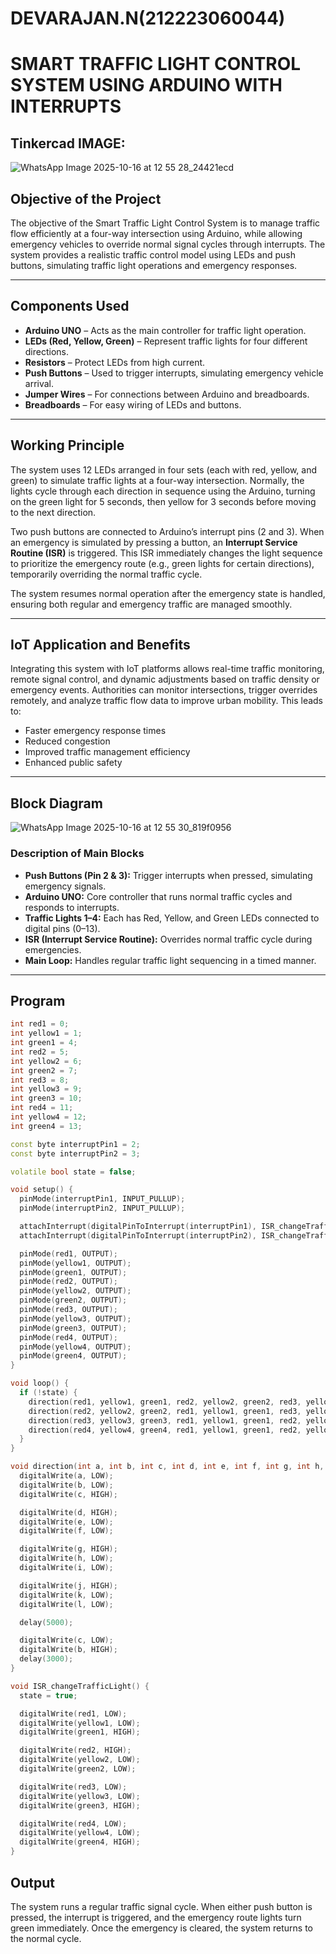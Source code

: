 # DEVARAJAN.N(212223060044)
# **SMART TRAFFIC LIGHT CONTROL SYSTEM USING ARDUINO WITH INTERRUPTS**

## Tinkercad IMAGE:
![WhatsApp Image 2025-10-16 at 12 55 28_24421ecd](https://github.com/user-attachments/assets/d89244cc-25e0-4527-9a8c-fcc0fb68da36)



## **Objective of the Project**  
The objective of the Smart Traffic Light Control System is to manage traffic flow efficiently at a four-way intersection using Arduino, while allowing emergency vehicles to override normal signal cycles through interrupts. The system provides a realistic traffic control model using LEDs and push buttons, simulating traffic light operations and emergency responses.

---

## **Components Used**  
- **Arduino UNO** – Acts as the main controller for traffic light operation.  
- **LEDs (Red, Yellow, Green)** – Represent traffic lights for four different directions.  
- **Resistors** – Protect LEDs from high current.  
- **Push Buttons** – Used to trigger interrupts, simulating emergency vehicle arrival.  
- **Jumper Wires** – For connections between Arduino and breadboards.  
- **Breadboards** – For easy wiring of LEDs and buttons.

---

## **Working Principle**  
The system uses 12 LEDs arranged in four sets (each with red, yellow, and green) to simulate traffic lights at a four-way intersection. Normally, the lights cycle through each direction in sequence using the Arduino, turning on the green light for 5 seconds, then yellow for 3 seconds before moving to the next direction.

Two push buttons are connected to Arduino’s interrupt pins (2 and 3). When an emergency is simulated by pressing a button, an **Interrupt Service Routine (ISR)** is triggered. This ISR immediately changes the light sequence to prioritize the emergency route (e.g., green lights for certain directions), temporarily overriding the normal traffic cycle.

The system resumes normal operation after the emergency state is handled, ensuring both regular and emergency traffic are managed smoothly.

---

## **IoT Application and Benefits**  
Integrating this system with IoT platforms allows real-time traffic monitoring, remote signal control, and dynamic adjustments based on traffic density or emergency events. Authorities can monitor intersections, trigger overrides remotely, and analyze traffic flow data to improve urban mobility. This leads to:

- Faster emergency response times  
- Reduced congestion  
- Improved traffic management efficiency  
- Enhanced public safety

---

## **Block Diagram**  

![WhatsApp Image 2025-10-16 at 12 55 30_819f0956](https://github.com/user-attachments/assets/96033dfe-fc8c-46d0-852b-df89dd016c23)

### **Description of Main Blocks**  
- **Push Buttons (Pin 2 & 3):** Trigger interrupts when pressed, simulating emergency signals.  
- **Arduino UNO:** Core controller that runs normal traffic cycles and responds to interrupts.  
- **Traffic Lights 1–4:** Each has Red, Yellow, and Green LEDs connected to digital pins (0–13).  
- **ISR (Interrupt Service Routine):** Overrides normal traffic cycle during emergencies.  
- **Main Loop:** Handles regular traffic light sequencing in a timed manner.

---

## **Program**

```cpp
int red1 = 0;
int yellow1 = 1;
int green1 = 4;
int red2 = 5;
int yellow2 = 6;
int green2 = 7;
int red3 = 8;
int yellow3 = 9;
int green3 = 10;
int red4 = 11;
int yellow4 = 12;
int green4 = 13;

const byte interruptPin1 = 2;
const byte interruptPin2 = 3;

volatile bool state = false;

void setup() {
  pinMode(interruptPin1, INPUT_PULLUP);
  pinMode(interruptPin2, INPUT_PULLUP);

  attachInterrupt(digitalPinToInterrupt(interruptPin1), ISR_changeTrafficLight, CHANGE);
  attachInterrupt(digitalPinToInterrupt(interruptPin2), ISR_changeTrafficLight, CHANGE);

  pinMode(red1, OUTPUT);
  pinMode(yellow1, OUTPUT);
  pinMode(green1, OUTPUT);
  pinMode(red2, OUTPUT);
  pinMode(yellow2, OUTPUT);
  pinMode(green2, OUTPUT);
  pinMode(red3, OUTPUT);
  pinMode(yellow3, OUTPUT);
  pinMode(green3, OUTPUT);
  pinMode(red4, OUTPUT);
  pinMode(yellow4, OUTPUT);
  pinMode(green4, OUTPUT);
}

void loop() {
  if (!state) {
    direction(red1, yellow1, green1, red2, yellow2, green2, red3, yellow3, green3, red4, yellow4, green4);
    direction(red2, yellow2, green2, red1, yellow1, green1, red3, yellow3, green3, red4, yellow4, green4);
    direction(red3, yellow3, green3, red1, yellow1, green1, red2, yellow2, green2, red4, yellow4, green4);
    direction(red4, yellow4, green4, red1, yellow1, green1, red2, yellow2, green2, red3, yellow3, green3);
  }
}

void direction(int a, int b, int c, int d, int e, int f, int g, int h, int i, int j, int k, int l) {
  digitalWrite(a, LOW);
  digitalWrite(b, LOW);
  digitalWrite(c, HIGH);

  digitalWrite(d, HIGH);
  digitalWrite(e, LOW);
  digitalWrite(f, LOW);

  digitalWrite(g, HIGH);
  digitalWrite(h, LOW);
  digitalWrite(i, LOW);

  digitalWrite(j, HIGH);
  digitalWrite(k, LOW);
  digitalWrite(l, LOW);

  delay(5000);

  digitalWrite(c, LOW);
  digitalWrite(b, HIGH);
  delay(3000);
}

void ISR_changeTrafficLight() {
  state = true;

  digitalWrite(red1, LOW);
  digitalWrite(yellow1, LOW);
  digitalWrite(green1, HIGH);

  digitalWrite(red2, HIGH);
  digitalWrite(yellow2, LOW);
  digitalWrite(green2, LOW);

  digitalWrite(red3, LOW);
  digitalWrite(yellow3, LOW);
  digitalWrite(green3, HIGH);

  digitalWrite(red4, LOW);
  digitalWrite(yellow4, LOW);
  digitalWrite(green4, HIGH);
}
```
## Output

The system runs a regular traffic signal cycle. When either push button is pressed, the interrupt is triggered, and the emergency route lights turn green immediately. Once the emergency is cleared, the system returns to the normal cycle.
